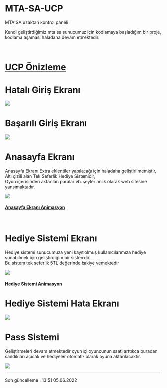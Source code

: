 # MTA-SA-UCP
MTA:SA uzaktan kontrol paneli

Kendi geliştirdiğimiz mta:sa sunucumuz için kodlamaya başladığım bir proje,
kodlama aşaması haladaha devam etmektedir.


<br>

<h1><a href="https://streamable.com/eh8p8w">UCP Önizleme</a></h1>

<h1>Hatalı Giriş Ekranı</h1>
<img src="https://i.hizliresim.com/k80ne6b.PNG">
<br>
<h1>Başarılı Giriş Ekranı</h1>
<img src="https://i.hizliresim.com/l2oj0y4.PNG">
<br>
<h1>Anasayfa Ekranı</h1>
<p>Anasayfa Ekranı Extra eklentiler yapılacağı için haladaha geliştirilmemiştir, Altı çizili alan Tek Seferlik Hediye Sistemidir,<br>Oyun içerisinden aktarılan paralar vb. şeyler anlık olarak web sitesine yansımaktadır.</p>
<img src="https://user-images.githubusercontent.com/47367048/172047066-1c4aa4fc-33a7-4b59-9f75-fe86b0fbb80c.PNG">
<h4><a href="https://user-images.githubusercontent.com/47367048/172045597-61dbf5d3-b5cb-4085-bab8-bc054ad31744.mp4">Anasayfa Ekranı Animasyon</a></h4>
<br>
<h1>Hediye Sistemi Ekranı</h1>
<p>Hediye sistemi sunucumuza yeni kayıt olmuş kullanıcılarımıza hediye sunabilmek için geliştirdiğim bir sistemdir.<br> Bu sistem tek seferlik 5TL değerinde bakiye vemektedir</p>
<img src="https://i.hizliresim.com/efefrg0.PNG">
<h4><a href="https://user-images.githubusercontent.com/47367048/172014180-ac18fc9d-af0c-49d9-af0d-191c44cd6781.mp4">Hediye Sistemi Animasyon</a></h4>
<h1>Hediye Sistemi Hata Ekranı</h1>
<img src="https://i.hizliresim.com/k2k0lb3.PNG">
<h1>Pass Sistemi</h1>
<p>Geliştirmeleri devam etmektedir oyun içi oyuncunun saati arttıkca buradan sandıkları açıcak ve hediyeler otomatik olarak oyuna aktarılacaktır.</p>
<img src="https://i.hizliresim.com/9m2aaev.png">
<br>
<hr>
<p>Son güncelleme : 13:51 05.06.2022</p>
